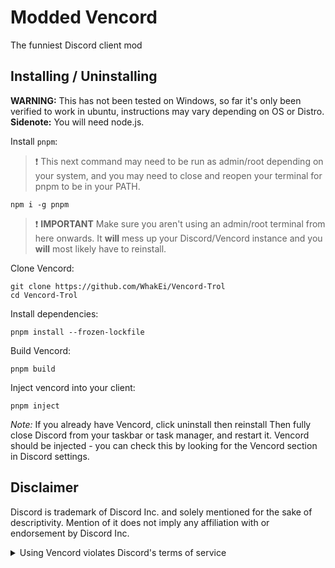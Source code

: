 # Modded Vencord


The funniest Discord client mod


## Installing / Uninstalling

**WARNING:** This has not been tested on Windows, so far it's only been verified to work in ubuntu, instructions may vary depending on OS or Distro.
**Sidenote:** You will need node.js.

Install `pnpm`:

> :exclamation: This next command may need to be run as admin/root depending on your system, and you may need to close and reopen your terminal for pnpm to be in your PATH.

```shell
npm i -g pnpm
```

> :exclamation: **IMPORTANT** Make sure you aren't using an admin/root terminal from here onwards. It **will** mess up your Discord/Vencord instance and you **will** most likely have to reinstall.

Clone Vencord:

```shell
git clone https://github.com/WhakEi/Vencord-Trol
cd Vencord-Trol
```

Install dependencies: 
```shell
pnpm install --frozen-lockfile
```
Build Vencord: 
```shell
pnpm build
```
Inject vencord into your client: 
```shell
pnpm inject
```
_Note:_ If you already have Vencord, click uninstall then reinstall
Then fully close Discord from your taskbar or task manager, and restart it. Vencord should be injected - you can check this by looking for the Vencord section in Discord settings.

## Disclaimer

Discord is trademark of Discord Inc. and solely mentioned for the sake of descriptivity.
Mention of it does not imply any affiliation with or endorsement by Discord Inc.

<details>
<summary>Using Vencord violates Discord's terms of service</summary>

Client modifications are against Discord’s Terms of Service.

However, Discord is pretty indifferent about them and there are no known cases of users getting banned for using client mods! So you should generally be fine as long as you don’t use any plugins that implement abusive behaviour. But no worries, all inbuilt plugins are safe to use!

Regardless, if your account is very important to you and it getting disabled would be a disaster for you, you should probably not use any client mods (not exclusive to Vencord), just to be safe

Additionally, make sure not to post screenshots with Vencord in a server where you might get banned for it

</details>
